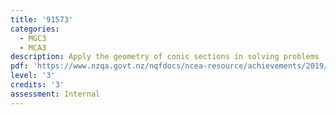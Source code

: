 ```yaml
---
title: '91573'
categories:
  - MGC3
  - MCA3
description: Apply the geometry of conic sections in solving problems
pdf: 'https://www.nzqa.govt.nz/nqfdocs/ncea-resource/achievements/2019/as91573.pdf'
level: '3'
credits: '3'
assessment: Internal
---
```


